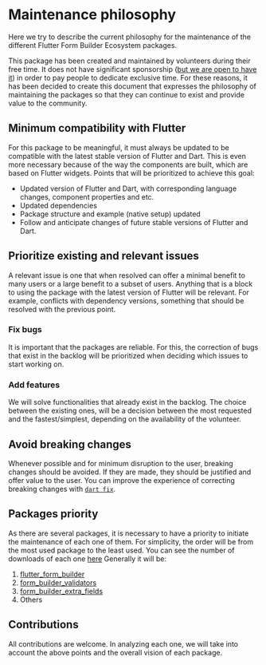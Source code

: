 # Maintenance philosophy

Here we try to describe the current philosophy for the maintenance of the different Flutter Form Builder Ecosystem packages.

This package has been created and maintained by volunteers during their free time. It does not have significant sponsorship ([but we are open to have it](https://opencollective.com/flutter-form-builder-ecosystem)) in order to pay people to dedicate exclusive time.
For these reasons, it has been decided to create this document that expresses the philosophy of maintaining the packages so that they can continue to exist and provide value to the community.

## Minimum compatibility with Flutter

For this package to be meaningful, it must always be updated to be compatible with the latest stable version of Flutter and Dart.
This is even more necessary because of the way the components are built, which are based on Flutter widgets. 
Points that will be prioritized to achieve this goal:
- Updated version of Flutter and Dart, with corresponding language changes, component properties and etc. 
- Updated dependencies
- Package structure and example (native setup) updated
- Follow and anticipate changes of future stable versions of Flutter and Dart.

## Prioritize existing and relevant issues

A relevant issue is one that when resolved can offer a minimal benefit to many users or a large benefit to a subset of users.
Anything that is a block to using the package with the latest version of Flutter will be relevant. For example, conflicts with dependency versions, something that should be resolved with the previous point.

### Fix bugs

It is important that the packages are reliable. For this, the correction of bugs that exist in the backlog will be prioritized when deciding which issues to start working on.

### Add features

We will solve functionalities that already exist in the backlog. The choice between the existing ones, will be a decision between the most requested and the fastest/simplest, depending on the availability of the volunteer.

## Avoid breaking changes

Whenever possible and for minimum disruption to the user, breaking changes should be avoided. If they are made, they should be justified and offer value to the user.
You can improve the experience of correcting breaking changes with [`dart fix`](https://github.com/flutter/flutter/blob/master/docs/contributing/Data-driven-Fixes.md).

## Packages priority

As there are several packages, it is necessary to have a priority to initiate the maintenance of each one of them.
For simplicity, the order will be from the most used package to the least used.
You can see the number of downloads of each one [here](https://pub.dev/publishers/flutterformbuilderecosystem.com/packages)
Generally it will be:
1. [flutter_form_builder](https://github.com/flutter-form-builder-ecosystem/flutter_form_builder)
2. [form_builder_validators](https://github.com/flutter-form-builder-ecosystem/form_builder_validators)
3. [form_builder_extra_fields](https://github.com/flutter-form-builder-ecosystem/form_builder_extra_fields)
4. Others

## Contributions

All contributions are welcome. In analyzing each one, we will take into account the above points and the overall vision of each package.
